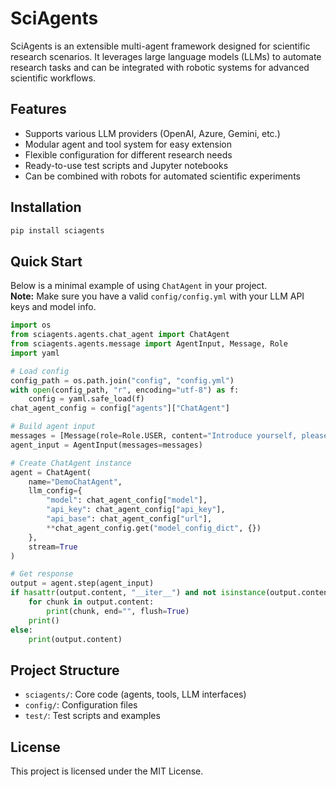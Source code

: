 # SciAgents

SciAgents is an extensible multi-agent framework designed for scientific research scenarios. It leverages large language models (LLMs) to automate research tasks and can be integrated with robotic systems for advanced scientific workflows.

## Features

- Supports various LLM providers (OpenAI, Azure, Gemini, etc.)
- Modular agent and tool system for easy extension
- Flexible configuration for different research needs
- Ready-to-use test scripts and Jupyter notebooks
- Can be combined with robots for automated scientific experiments

## Installation

```bash
pip install sciagents
```

## Quick Start

Below is a minimal example of using `ChatAgent` in your project.  
**Note:** Make sure you have a valid `config/config.yml` with your LLM API keys and model info.

```python
import os
from sciagents.agents.chat_agent import ChatAgent
from sciagents.agents.message import AgentInput, Message, Role
import yaml

# Load config
config_path = os.path.join("config", "config.yml")
with open(config_path, "r", encoding="utf-8") as f:
    config = yaml.safe_load(f)
chat_agent_config = config["agents"]["ChatAgent"]

# Build agent input
messages = [Message(role=Role.USER, content="Introduce yourself, please.")]
agent_input = AgentInput(messages=messages)

# Create ChatAgent instance
agent = ChatAgent(
    name="DemoChatAgent",
    llm_config={
        "model": chat_agent_config["model"],
        "api_key": chat_agent_config["api_key"],
        "api_base": chat_agent_config["url"],
        **chat_agent_config.get("model_config_dict", {})
    },
    stream=True
)

# Get response
output = agent.step(agent_input)
if hasattr(output.content, "__iter__") and not isinstance(output.content, str):
    for chunk in output.content:
        print(chunk, end="", flush=True)
    print()
else:
    print(output.content)
```

## Project Structure

- `sciagents/`: Core code (agents, tools, LLM interfaces)
- `config/`: Configuration files
- `test/`: Test scripts and examples

## License

This project is licensed under the MIT License.